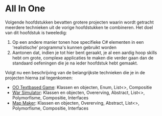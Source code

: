 # All In One 

Volgende hoofdstukken bevatten grotere projecten waarin wordt getracht meerdere technieken uit de vorige hoofdstukken te combineren. Het doel van dit hoofdstuk is tweeledig:
1. Op een andere manier tonen hoe specifieke C# elementen in een 'realistische' programma's kunnen gebruikt worden
2. Aantonen dat, indien je tot hier bent geraakt, je al een aardig hoop skills hebt om grote, complexe applicaties te maken die verder gaan dan de standaard oefeningen die je na ieder hoofdstuk hebt gemaakt.

Volgt nu een beschrijving van de belangrijkste technieken die je in de projecten hierna zal tegenkomen:

* [OO Textbased Game](A_DEEL2_AllInOne/2_OOTextGame.md): Klassen en objecten, Enum, List<>, Compositie
* [War Simulator](A_DEEL2_AllInOne/3_WarGame.md): Klassen en objecten, Overerving, Abstract, List<>, Polymorfisme, Compositie, Interfaces
* [Map Maker](A_DEEL2_AllInOne/1_MapMapker.md): Klassen en objecten, Overerving, Abstract, List<>, Polymorfisme, Compositie, Interfaces